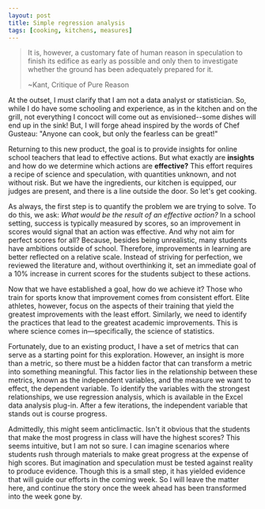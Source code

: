 ```yaml
---
layout: post
title: Simple regression analysis
tags: [cooking, kitchens, measures]
---
```


>It is, however, a customary fate of human reason in speculation to finish its edifice as early as possible and only then to investigate whether the ground has been adequately prepared for it.
>
>~Kant, Critique of Pure Reason

At the outset, I must clarify that I am not a data analyst or statistician.  So, while I do have some schooling and experience, as in the kitchen and on the grill, not everything I concoct will come out as envisioned--some dishes will end up in the sink!  But, I will forge ahead inspired by the words of Chef Gusteau: "Anyone can cook, but only the fearless can be great!"  

Returning to this new product, the goal is to provide insights for online school teachers that lead to effective actions.  But what exactly are **insights** and how do we determine which actions are **effective?**  This effort requires a recipe of science and speculation, with quantities unknown, and not without risk.  But we have the ingredients, our kitchen is equipped, our judges are present, and there is a line outside the door.  So let's get cooking.

As always, the first step is to quantify the problem we are trying to solve.  To do this, we ask:  *What would be the result of an effective action?*  In a school setting, success is typically measured by scores, so an improvement in scores would signal that an action was effective.  And why not aim for  perfect scores for all?  Because, besides being unrealistic, many students have ambitions outside of school.  Therefore, improvements in learning are better reflected on a relative scale.  Instead of striving for perfection, we reviewed the literature and, without overthinking it, set an immediate goal of a 10% increase in current scores for the students subject to these actions.

Now that we have established a goal, how do we achieve it?  Those who train for sports know that improvement comes from consistent effort. Elite athletes, however, focus on the aspects of their training that yield the greatest improvements with the least effort. Similarly, we need to identify the practices that lead to the greatest academic improvements. This is where science comes in—specifically, the science of statistics.

Fortunately, due to an existing product, I have a set of metrics that can serve as a starting point for this exploration.  However, an insight is more than a metric, so there must be a hidden factor that can transform a metric into something meaningful.  This factor lies in the relationship between these metrics, known as the independent variables, and the measure we want to effect, the dependent variable.  To identify the variables with the strongest relationships, we use regression analysis, which is available in the Excel data analysis plug-in.  After a few iterations, the independent variable that stands out is course progress.

Admittedly, this might seem anticlimactic. Isn't it obvious that the students that make the most progress in class will have the highest scores?  This seems intuitive, but I am not so sure.  I can imagine scenarios where students rush through materials to make great progress at the expense of high scores.  But imagination and speculation must be tested against reality to produce evidence. Though this is a small step, it has yielded evidence that will guide our efforts in the coming week. So I will leave the matter here, and continue the story once the week ahead has been transformed into the week gone by.
